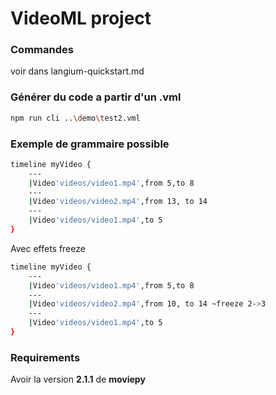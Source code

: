 # VideoML project
### Commandes 
voir dans langium-quickstart.md
### Générer du code a partir d'un .vml

```bash
npm run cli ..\demo\test2.vml 
```

### Exemple de grammaire possible 
```bash
timeline myVideo {
    ---
    |Video'videos/video1.mp4',from 5,to 8
    ---
    |Video'videos/video2.mp4',from 13, to 14
    ---
    |Video'videos/video1.mp4',to 5
}

```
Avec effets freeze

```bash
timeline myVideo {
    ---
    |Video'videos/video1.mp4',from 5,to 8
    ---
    |Video'videos/video2.mp4',from 10, to 14 ~freeze 2->3
    ---
    |Video'videos/video1.mp4',to 5
}
```

### Requirements

Avoir la version **2.1.1** de **moviepy**